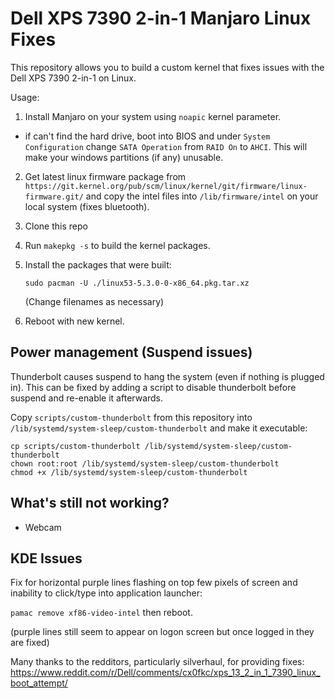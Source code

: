 # Dell XPS 7390 2-in-1 Manjaro Linux Fixes

This repository allows you to build a custom kernel that fixes issues with the Dell XPS 7390 2-in-1 on Linux.

Usage:
1. Install Manjaro on your system using ```noapic``` kernel parameter.
  - if can't find the hard drive, boot into BIOS and under `System Configuration` change `SATA Operation` from `RAID On` to `AHCI`. This will make your windows partitions (if any) unusable.

2. Get latest linux firmware package from 
```https://git.kernel.org/pub/scm/linux/kernel/git/firmware/linux-firmware.git/```
and copy the intel files into ```/lib/firmware/intel``` on your local system (fixes bluetooth).

3. Clone this repo

4. Run ```makepkg -s``` to build the kernel packages.

5. Install the packages that were built:

   ```sudo pacman -U ./linux53-5.3.0-0-x86_64.pkg.tar.xz```

   (Change filenames as necessary)

6. Reboot with new kernel.

## Power management (Suspend issues)
Thunderbolt causes suspend to hang the system (even if nothing is plugged in). This can be fixed by adding a script to disable thunderbolt before suspend and re-enable it afterwards.

Copy ```scripts/custom-thunderbolt``` from this repository into ```/lib/systemd/system-sleep/custom-thunderbolt``` and make it executable:
```
cp scripts/custom-thunderbolt /lib/systemd/system-sleep/custom-thunderbolt
chown root:root /lib/systemd/system-sleep/custom-thunderbolt
chmod +x /lib/systemd/system-sleep/custom-thunderbolt
```

## What's still not working?
- Webcam

## KDE Issues
Fix for horizontal purple lines flashing on top few pixels of screen and inability to click/type into application launcher:

```pamac remove xf86-video-intel``` then reboot.

(purple lines still seem to appear on logon screen but once logged in they are fixed)


Many thanks to the redditors, particularly silverhaul, for providing fixes:
https://www.reddit.com/r/Dell/comments/cx0fkc/xps_13_2_in_1_7390_linux_boot_attempt/

